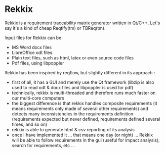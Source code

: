 # Rekkix
Rekkix is a requirement traceability matrix generator written in Qt/C++. Let's say it's a kind of cheap Reqtify(tm) or TBReq(tm).

Input files for Rekkix can be:
* MS Word docx files
* LibreOffice odt files
* Plain text files, such as html, latex or even source code files
* Pdf files, using libpoppler

Rekkix has been inspired by reqflow, but slightly different in its approach :
* first of all, it has a GUI and merely use the Qt framework (libzip is also used to read odt & docx files and libpoppler is used for pdf)
* technically, rekkix is multi-threaded and therefore runs much faster on our multi-core computers
* the biggest difference is that rekkix handles composite requirements (it means requirements only made of several other requirements) and detects many inconsistencies in the requirements definition (requirements expected but never defined, requirements defined several times, and so on)
* rekkix is able to generate html & csv reporting of its analysis
* once I have implemented it ... that means one day (or night) ... Rekkix will be able to follow requirements in the gui (useful for impact analysis), search for requirements, etc ...




